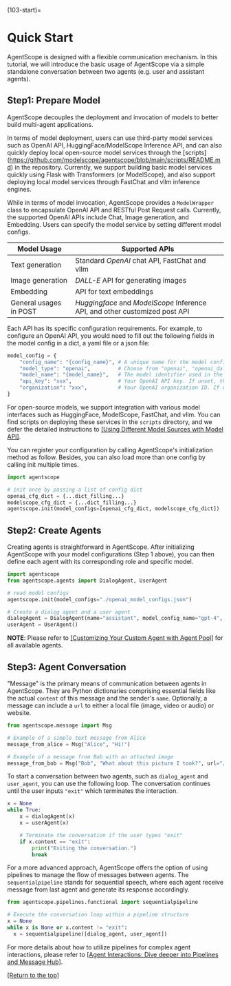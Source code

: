 (103-start)=

# Quick Start

AgentScope is designed with a flexible communication mechanism.
In this tutorial, we will introduce the basic usage of AgentScope via a
simple standalone conversation between two agents (e.g. user and assistant
agents).

## Step1: Prepare Model

AgentScope decouples the deployment and invocation of models to better build multi-agent applications.

In terms of model deployment, users can use third-party model services such
as OpenAI API, HuggingFace/ModelScope Inference API, and can also quickly
deploy local open-source model services through the [scripts]
(https://github.com/modelscope/agentscope/blob/main/scripts/README.md) in
the repository. Currently, we support building basic model services quickly
using Flask with Transformers (or ModelScope), and also support deploying
local model services through FastChat and vllm inference engines.

While in terms of model invocation, AgentScope provides a `ModelWrapper` class to encapsulate OpenAI API and RESTful Post Request calls.
Currently, the supported OpenAI APIs include Chat, Image generation, and Embedding.
Users can specify the model service by setting different model configs.


|   Model Usage               | Supported APIs                                                              |
| --------------------------- |-----------------------------------------------------------------------------|
| Text generation             | Standard *OpenAI* chat API, FastChat and vllm                               |
| Image generation            | *DALL-E* API for generating images                                          |
| Embedding                   | API for text embeddings                                                     |
| General usages in POST      | *Huggingface* and *ModelScope* Inference API, and other customized post API |

Each API has its specific configuration requirements. For example, to configure an OpenAI API, you would need to fill out the following fields in the model config in a dict, a yaml file or a json file:

```python
model_config = {
    "config_name": "{config_name}", # A unique name for the model config.
    "model_type": "openai",         # Choose from "openai", "openai_dall_e", or "openai_embedding".
    "model_name": "{model_name}",   # The model identifier used in the OpenAI API, such as "gpt-3.5-turbo", "gpt-4", or "text-embedding-ada-002".
    "api_key": "xxx",               # Your OpenAI API key. If unset, the environment variable OPENAI_API_KEY is used.
    "organization": "xxx",          # Your OpenAI organization ID. If unset, the environment variable OPENAI_ORGANIZATION is used.
}
```

For open-source models, we support integration with various model interfaces such as HuggingFace, ModelScope, FastChat, and vllm. You can find scripts on deploying these services in the `scripts` directory, and we defer the detailed instructions to [[Using Different Model Sources with Model API]](203-model).

You can register your configuration by calling AgentScope's initialization method as follow. Besides, you can also load more than one config by calling init multiple times.

```python
import agentscope

# init once by passing a list of config dict
openai_cfg_dict = {...dict_filling...}
modelscope_cfg_dict = {...dict_filling...}
agentscope.init(model_configs=[openai_cfg_dict, modelscope_cfg_dict])
```

## Step2: Create Agents

Creating agents is straightforward in AgentScope. After initializing AgentScope with your model configurations (Step 1 above), you can then define each agent with its corresponding role and specific model.

```python
import agentscope
from agentscope.agents import DialogAgent, UserAgent

# read model configs
agentscope.init(model_configs="./openai_model_configs.json")

# Create a dialog agent and a user agent
dialogAgent = DialogAgent(name="assistant", model_config_name="gpt-4", sys_prompt="You are a helpful ai assistant")
userAgent = UserAgent()
```

**NOTE**: Please refer to [[Customizing Your Custom Agent with Agent Pool]](201-agent) for all available agents.

## Step3: Agent Conversation

"Message" is the primary means of communication between agents in AgentScope. They are Python dictionaries comprising essential fields like the actual `content` of this message and the sender's `name`. Optionally, a message can include a `url` to either a local file (image, video or audio) or website.

```python
from agentscope.message import Msg

# Example of a simple text message from Alice
message_from_alice = Msg("Alice", "Hi!")

# Example of a message from Bob with an attached image
message_from_bob = Msg("Bob", "What about this picture I took?", url="/path/to/picture.jpg")
```

To start a conversation between two agents, such as `dialog_agent` and `user_agent`, you can use the following loop. The conversation continues until the user inputs `"exit"` which terminates the interaction.

```python
x = None
while True:
    x = dialogAgent(x)
    x = userAgent(x)

    # Terminate the conversation if the user types "exit"
    if x.content == "exit":
        print("Exiting the conversation.")
        break
```

For a more advanced approach, AgentScope offers the option of using pipelines to manage the flow of messages between agents. The `sequentialpipeline` stands for sequential speech, where each agent receive message from last agent and generate its response accordingly.

```python
from agentscope.pipelines.functional import sequentialpipeline

# Execute the conversation loop within a pipeline structure
x = None
while x is None or x.content != "exit":
  x = sequentialpipeline([dialog_agent, user_agent])
```

For more details about how to utilize pipelines for complex agent interactions, please refer to [[Agent Interactions: Dive deeper into Pipelines and Message Hub]](202-pipeline).

[[Return to the top]](#getting-started-with-a-simple-example)
